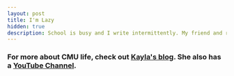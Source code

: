 ```yaml
---
layout: post
title: I'm Lazy
hidden: true
description: School is busy and I write intermittently. My friend and recitation partner Kayla writes great posts about her CMU/CS/Psych life. Check out her blog too!
---
```


### For more about CMU life, check out [Kayla's blog](https://itspossiblelab.com/). She also has a [YouTube Channel](https://www.youtube.com/user/kaylaleung).